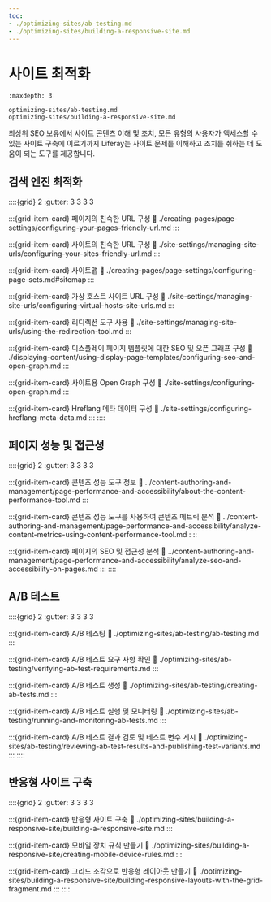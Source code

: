 ```yaml
---
toc:
- ./optimizing-sites/ab-testing.md
- ./optimizing-sites/building-a-responsive-site.md
---
```

# 사이트 최적화

```{toctree}
:maxdepth: 3

optimizing-sites/ab-testing.md
optimizing-sites/building-a-responsive-site.md
```

최상위 SEO 보유에서 사이트 콘텐츠 이해 및 조치, 모든 유형의 사용자가 액세스할 수 있는 사이트 구축에 이르기까지 Liferay는 사이트 문제를 이해하고 조치를 취하는 데 도움이 되는 도구를 제공합니다.

## 검색 엔진 최적화

::::{grid} 2
:gutter: 3 3 3 3

:::{grid-item-card} 페이지의 친숙한 URL 구성
:link: ./creating-pages/page-settings/configuring-your-pages-friendly-url.md
:::

:::{grid-item-card} 사이트의 친숙한 URL 구성
:link: ./site-settings/managing-site-urls/configuring-your-sites-friendly-url.md
:::

:::{grid-item-card} 사이트맵
:link: ./creating-pages/page-settings/configuring-page-sets.md#sitemap
:::

:::{grid-item-card} 가상 호스트 사이트 URL 구성
:link: ./site-settings/managing-site-urls/configuring-virtual-hosts-site-urls.md
:::

:::{grid-item-card} 리디렉션 도구 사용
:link: ./site-settings/managing-site-urls/using-the-redirection-tool.md
:::

:::{grid-item-card} 디스플레이 페이지 템플릿에 대한 SEO 및 오픈 그래프 구성
:link: ./displaying-content/using-display-page-templates/configuring-seo-and-open-graph.md
:::

:::{grid-item-card} 사이트용 Open Graph 구성
:link: ./site-settings/configuring-open-graph.md
:::

:::{grid-item-card} Hreflang 메타 데이터 구성
:link: ./site-settings/configuring-hreflang-meta-data.md
:::
::::

## 페이지 성능 및 접근성

::::{grid} 2
:gutter: 3 3 3 3

:::{grid-item-card} 콘텐츠 성능 도구 정보
:link: ../content-authoring-and-management/page-performance-and-accessibility/about-the-content-performance-tool.md
:::

:::{grid-item-card} 콘텐츠 성능 도구를 사용하여 콘텐츠 메트릭 분석
:link: ../content-authoring-and-management/page-performance-and-accessibility/analyze-content-metrics-using-content-performance-tool.md : ::

:::{grid-item-card} 페이지의 SEO 및 접근성 분석
:link: ../content-authoring-and-management/page-performance-and-accessibility/analyze-seo-and-accessibility-on-pages.md
:::
::::

## A/B 테스트

::::{grid} 2
:gutter: 3 3 3 3

:::{grid-item-card} A/B 테스팅
:link: ./optimizing-sites/ab-testing/ab-testing.md
:::

:::{grid-item-card} A/B 테스트 요구 사항 확인
:link: ./optimizing-sites/ab-testing/verifying-ab-test-requirements.md
:::

:::{grid-item-card} A/B 테스트 생성
:link: ./optimizing-sites/ab-testing/creating-ab-tests.md
:::

:::{grid-item-card} A/B 테스트 실행 및 모니터링
:link: ./optimizing-sites/ab-testing/running-and-monitoring-ab-tests.md
:::

:::{grid-item-card} A/B 테스트 결과 검토 및 테스트 변수 게시
:link: ./optimizing-sites/ab-testing/reviewing-ab-test-results-and-publishing-test-variants.md
:::
::::

## 반응형 사이트 구축

::::{grid} 2
:gutter: 3 3 3 3

:::{grid-item-card} 반응형 사이트 구축
:link: ./optimizing-sites/building-a-responsive-site/building-a-responsive-site.md
:::

:::{grid-item-card} 모바일 장치 규칙 만들기
:link: ./optimizing-sites/building-a-responsive-site/creating-mobile-device-rules.md
:::

:::{grid-item-card} 그리드 조각으로 반응형 레이아웃 만들기
:link: ./optimizing-sites/building-a-responsive-site/building-responsive-layouts-with-the-grid-fragment.md
:::
::::
